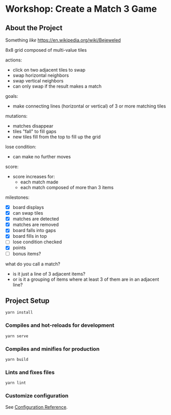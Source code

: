 # Workshop: Create a Match 3 Game

## About the Project

Something _like_ https://en.wikipedia.org/wiki/Bejeweled

8x8 grid composed of multi-value tiles

actions:
- click on two adjacent tiles to swap
- swap horizontal neighbors
- swap vertical neighbors
- can only swap if the result makes a match

goals:
- make connecting lines (horizontal or vertical) of 3 or more matching tiles

mutations:
- matches disappear
- tiles "fall" to fill gaps
- new tiles fill from the top to fill up the grid

lose condition:
- can make no further moves

score:
- score increases for:
    - each match made
    - each match composed of more than 3 items

milestones:
- [x] board displays
- [x] can swap tiles
- [x] matches are detected
- [x] matches are removed
- [x] board falls into gaps
- [x] board fills in top
- [ ] lose condition checked
- [x] points
- [ ] bonus items?

what do you call a match?
* is it just a line of 3 adjacent items?
* or is it a grouping of items where at least 3 of them are in an adjacent line?


## Project Setup
```
yarn install
```

### Compiles and hot-reloads for development
```
yarn serve
```

### Compiles and minifies for production
```
yarn build
```

### Lints and fixes files
```
yarn lint
```

### Customize configuration
See [Configuration Reference](https://cli.vuejs.org/config/).
